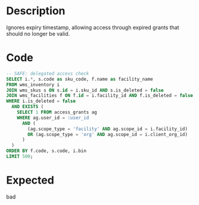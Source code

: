 # Description

Ignores expiry timestamp, allowing access through expired grants that should no longer be valid.

# Code

```sql
-- SAFE: delegated access check
SELECT i.*, s.code as sku_code, f.name as facility_name
FROM wms_inventory i
JOIN wms_skus s ON s.id = i.sku_id AND s.is_deleted = false
JOIN wms_facilities f ON f.id = i.facility_id AND f.is_deleted = false
WHERE i.is_deleted = false
  AND EXISTS (
    SELECT 1 FROM access_grants ag
    WHERE ag.user_id = :user_id
      AND (
        (ag.scope_type = 'facility' AND ag.scope_id = i.facility_id)
        OR (ag.scope_type = 'org' AND ag.scope_id = i.client_org_id)
      )
  )
ORDER BY f.code, s.code, i.bin
LIMIT 500;
```

# Expected

bad